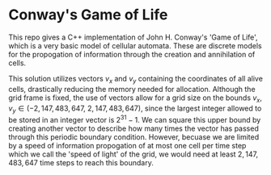 # Conway's Game of Life
This repo gives a C++ implementation of John H. Conway's 'Game of Life', which is a very basic model of cellular automata. These are discrete models for the propogation of information through the creation and annihilation of cells.

This solution utilizes vectors $v_x$ and $v_y$ containing the coordinates of all alive cells, drastically reducing the memory needed for allocation. Although the grid frame is fixed, the use of vectors allow for a grid size on the bounds $v_x,v_y\in(-2,147,483,647,\ 2,147,483,647)$, since the largest integer allowed to be stored in an integer vector is $2^{31}-1$. We can square this upper bound by creating another vector to describe how many times the vector has passed through this periodic boundary condition. However, becuase we are limited by a speed of information propogation of at most one cell per time step which we call the 'speed of light' of the grid, we would need at least $2,147,483,647$ time steps to reach this boundary.
